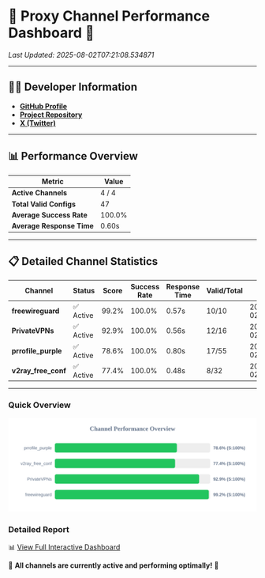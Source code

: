 # 🌟 Proxy Channel Performance Dashboard 🌟

_Last Updated: 2025-08-02T07:21:08.534871_

---

## 👩‍💻 Developer Information

- **[GitHub Profile](https://github.com/4n0nymou3)**  
- **[Project Repository](https://github.com/4n0nymou3/multi-proxy-config-fetcher)**  
- **[X (Twitter)](https://x.com/4n0nymou3)**  

---

## 📊 Performance Overview

| Metric                | Value       |
|-----------------------|-------------|
| **Active Channels**   | 4 / 4       |
| **Total Valid Configs** | 47          |
| **Average Success Rate** | 100.0%      |
| **Average Response Time** | 0.60s       |

---

## 📋 Detailed Channel Statistics

| Channel          | Status     | Score  | Success Rate | Response Time | Valid/Total | Last Success               |
|------------------|------------|--------|--------------|---------------|-------------|----------------------------|
| **freewireguard**  | ✅ Active  | 99.2%  | 100.0% | 0.57s         | 10/10       | 2025-08-02T07:21:08.533113 |
| **PrivateVPNs**  | ✅ Active  | 92.9%  | 100.0% | 0.56s         | 12/16       | 2025-08-02T07:21:07.942549 |
| **prrofile_purple**  | ✅ Active  | 78.6%  | 100.0% | 0.80s         | 17/55       | 2025-08-02T07:21:06.789649 |
| **v2ray_free_conf**  | ✅ Active  | 77.4%  | 100.0% | 0.48s         | 8/32       | 2025-08-02T07:21:07.337660 |

---

### Quick Overview
<div align="center">
  <a href="https://raw.githubusercontent.com/nullluser/NullRepo/refs/heads/main/assets/channel_stats_chart.svg">
    <img src="https://raw.githubusercontent.com/nullluser/NullRepo/refs/heads/main/assets/channel_stats_chart.svg" alt="Source Performance Statistics" width="800">
  </a>
</div>

### Detailed Report
📊 [View Full Interactive Dashboard](https://htmlpreview.github.io/?https://github.com/nullluser/NullRepo/blob/main/assets/performance_report.html)

🎉 **All channels are currently active and performing optimally!** 🎉
